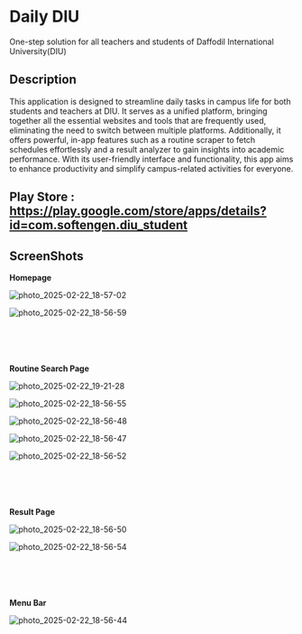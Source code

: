# Daily DIU

One-step solution for all teachers and students of Daffodil International University(DIU)

## Description

This application is designed to streamline daily tasks in campus life for both students and teachers at DIU. It serves as a unified platform, bringing together all the essential websites and tools that are frequently used, eliminating the need to switch between multiple platforms. Additionally, it offers powerful, in-app features such as a routine scraper to fetch schedules effortlessly and a result analyzer to gain insights into academic performance. With its user-friendly interface and functionality, this app aims to enhance productivity and simplify campus-related activities for everyone.

## Play Store : https://play.google.com/store/apps/details?id=com.softengen.diu_student

## ScreenShots

<b>Homepage</b></br>

![photo_2025-02-22_18-57-02](https://github.com/user-attachments/assets/9e1e75de-7790-4d8d-8df7-fb01c0dd8499)


![photo_2025-02-22_18-56-59](https://github.com/user-attachments/assets/b23d94c8-6f9d-4fec-a40e-d194c21c74ff)

</br></br></br></br>
<b>Routine Search Page</b></br>

![photo_2025-02-22_19-21-28](https://github.com/user-attachments/assets/62c2c0e2-fb99-4782-98ce-533eb84b325e)


![photo_2025-02-22_18-56-55](https://github.com/user-attachments/assets/2040db14-6463-4ac9-8348-18dd445887a2)


![photo_2025-02-22_18-56-48](https://github.com/user-attachments/assets/62e25f39-95c5-4638-b936-274a23d6fb69)


![photo_2025-02-22_18-56-47](https://github.com/user-attachments/assets/3e701b7d-2741-470b-a5d0-602217f36791)


![photo_2025-02-22_18-56-52](https://github.com/user-attachments/assets/b12c35ea-7ca1-4aa9-a06d-8ad1de39021b)

</br></br></br></br>
<b>Result Page</b></br>

![photo_2025-02-22_18-56-50](https://github.com/user-attachments/assets/45585754-49e4-448c-8007-42b288d8f21f)


![photo_2025-02-22_18-56-54](https://github.com/user-attachments/assets/4beea959-831f-493d-a614-870ff69cd0db)

</br></br></br></br>
<b>Menu Bar</b></br>

![photo_2025-02-22_18-56-44](https://github.com/user-attachments/assets/e2a77e63-86d5-407b-9d7e-a2a24e2b96a6)
